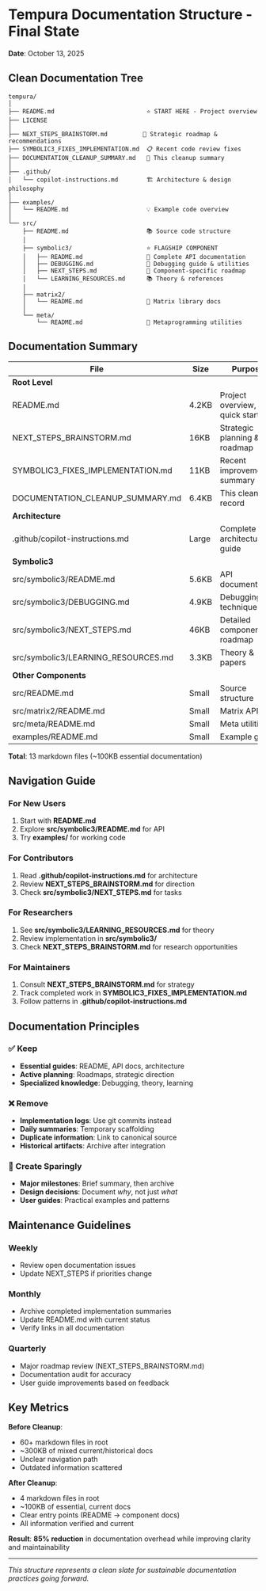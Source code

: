# Tempura Documentation Structure - Final State

**Date**: October 13, 2025

## Clean Documentation Tree

```
tempura/
│
├── README.md                          ⭐ START HERE - Project overview
├── LICENSE
│
├── NEXT_STEPS_BRAINSTORM.md          🎯 Strategic roadmap & recommendations
├── SYMBOLIC3_FIXES_IMPLEMENTATION.md  📋 Recent code review fixes
├── DOCUMENTATION_CLEANUP_SUMMARY.md   📝 This cleanup summary
│
├── .github/
│   └── copilot-instructions.md        🏗️ Architecture & design philosophy
│
├── examples/
│   └── README.md                      💡 Example code overview
│
└── src/
    ├── README.md                      📚 Source code structure
    │
    ├── symbolic3/                     ⭐ FLAGSHIP COMPONENT
    │   ├── README.md                  📖 Complete API documentation
    │   ├── DEBUGGING.md               🐛 Debugging guide & utilities
    │   ├── NEXT_STEPS.md              🚀 Component-specific roadmap
    │   └── LEARNING_RESOURCES.md      📚 Theory & references
    │
    ├── matrix2/
    │   └── README.md                  📐 Matrix library docs
    │
    └── meta/
        └── README.md                  🔧 Metaprogramming utilities
```

## Documentation Summary

| File                                | Size  | Purpose                       | Audience     |
| ----------------------------------- | ----- | ----------------------------- | ------------ |
| **Root Level**                      |
| README.md                           | 4.2KB | Project overview, quick start | Everyone     |
| NEXT_STEPS_BRAINSTORM.md            | 16KB  | Strategic planning & roadmap  | Maintainers  |
| SYMBOLIC3_FIXES_IMPLEMENTATION.md   | 11KB  | Recent improvements summary   | Contributors |
| DOCUMENTATION_CLEANUP_SUMMARY.md    | 6.4KB | This cleanup record           | Maintainers  |
| **Architecture**                    |
| .github/copilot-instructions.md     | Large | Complete architecture guide   | Developers   |
| **Symbolic3**                       |
| src/symbolic3/README.md             | 5.6KB | API documentation             | Users        |
| src/symbolic3/DEBUGGING.md          | 4.9KB | Debugging techniques          | Developers   |
| src/symbolic3/NEXT_STEPS.md         | 46KB  | Detailed component roadmap    | Contributors |
| src/symbolic3/LEARNING_RESOURCES.md | 3.3KB | Theory & papers               | Researchers  |
| **Other Components**                |
| src/README.md                       | Small | Source structure              | Developers   |
| src/matrix2/README.md               | Small | Matrix API                    | Users        |
| src/meta/README.md                  | Small | Meta utilities                | Developers   |
| examples/README.md                  | Small | Example guide                 | Users        |

**Total**: 13 markdown files (~100KB essential documentation)

## Navigation Guide

### For New Users

1. Start with **README.md**
2. Explore **src/symbolic3/README.md** for API
3. Try **examples/** for working code

### For Contributors

1. Read **.github/copilot-instructions.md** for architecture
2. Review **NEXT_STEPS_BRAINSTORM.md** for direction
3. Check **src/symbolic3/NEXT_STEPS.md** for tasks

### For Researchers

1. See **src/symbolic3/LEARNING_RESOURCES.md** for theory
2. Review implementation in **src/symbolic3/**
3. Check **NEXT_STEPS_BRAINSTORM.md** for research opportunities

### For Maintainers

1. Consult **NEXT_STEPS_BRAINSTORM.md** for strategy
2. Track completed work in **SYMBOLIC3_FIXES_IMPLEMENTATION.md**
3. Follow patterns in **.github/copilot-instructions.md**

## Documentation Principles

### ✅ Keep

- **Essential guides**: README, API docs, architecture
- **Active planning**: Roadmaps, strategic direction
- **Specialized knowledge**: Debugging, theory, learning

### ❌ Remove

- **Implementation logs**: Use git commits instead
- **Daily summaries**: Temporary scaffolding
- **Duplicate information**: Link to canonical source
- **Historical artifacts**: Archive after integration

### 📝 Create Sparingly

- **Major milestones**: Brief summary, then archive
- **Design decisions**: Document _why_, not just _what_
- **User guides**: Practical examples and patterns

## Maintenance Guidelines

### Weekly

- Review open documentation issues
- Update NEXT_STEPS if priorities change

### Monthly

- Archive completed implementation summaries
- Update README.md with current status
- Verify links in all documentation

### Quarterly

- Major roadmap review (NEXT_STEPS_BRAINSTORM.md)
- Documentation audit for accuracy
- User guide improvements based on feedback

## Key Metrics

**Before Cleanup**:

- 60+ markdown files in root
- ~300KB of mixed current/historical docs
- Unclear navigation path
- Outdated information scattered

**After Cleanup**:

- 4 markdown files in root
- ~100KB of essential, current docs
- Clear entry points (README → component docs)
- All information verified and current

**Result**: **85% reduction** in documentation overhead while improving clarity and maintainability

---

_This structure represents a clean slate for sustainable documentation practices going forward._
